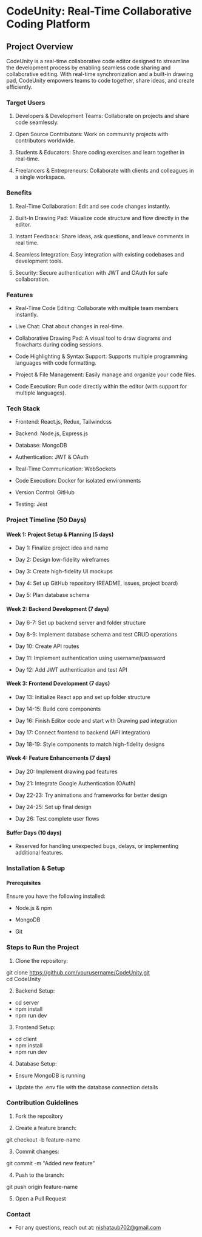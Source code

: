 # CodeUnity: Real-Time Collaborative Coding Platform
## Project Overview

CodeUnity is a real-time collaborative code editor designed to streamline the development process by enabling seamless code sharing and collaborative editing. With real-time synchronization and a built-in drawing pad, CodeUnity empowers teams to code together, share ideas, and create efficiently.

### Target Users
1. Developers & Development Teams: Collaborate on projects and share code seamlessly.

2. Open Source Contributors: Work on community projects with contributors worldwide.

3. Students & Educators: Share coding exercises and learn together in real-time.

4. Freelancers & Entrepreneurs: Collaborate with clients and colleagues in a single workspace.

### Benefits
1. Real-Time Collaboration: Edit and see code changes instantly.

2. Built-In Drawing Pad: Visualize code structure and flow directly in the editor.

3. Instant Feedback: Share ideas, ask questions, and leave comments in real time.

4. Seamless Integration: Easy integration with existing codebases and development tools.

5. Security: Secure authentication with JWT and OAuth for safe collaboration.

### Features
- Real-Time Code Editing: Collaborate with multiple team members instantly.

- Live Chat: Chat about changes in real-time.

- Collaborative Drawing Pad: A visual tool to draw diagrams and flowcharts during coding sessions.

- Code Highlighting & Syntax Support: Supports multiple programming languages with code formatting.

- Project & File Management: Easily manage and organize your code files.

- Code Execution: Run code directly within the editor (with support for multiple languages).

### Tech Stack
- Frontend: React.js, Redux, Tailwindcss

- Backend: Node.js, Express.js

- Database: MongoDB

- Authentication: JWT & OAuth

- Real-Time Communication: WebSockets

- Code Execution: Docker for isolated environments

- Version Control: GitHub

- Testing: Jest

### Project Timeline (50 Days)
#### Week 1: Project Setup & Planning (5 days)
- Day 1: Finalize project idea and name

- Day 2: Design low-fidelity wireframes

- Day 3: Create high-fidelity UI mockups

- Day 4: Set up GitHub repository (README, issues, project board)

- Day 5: Plan database schema

#### Week 2: Backend Development (7 days)
- Day 6-7: Set up backend server and folder structure

- Day 8-9: Implement database schema and test CRUD operations

- Day 10: Create API routes

- Day 11: Implement authentication using username/password

- Day 12: Add JWT authentication and test API

#### Week 3: Frontend Development (7 days)
- Day 13: Initialize React app and set up folder structure

- Day 14-15: Build core components

- Day 16: Finish Editor code and start with Drawing pad integration

- Day 17: Connect frontend to backend (API integration)

- Day 18-19: Style components to match high-fidelity designs

#### Week 4: Feature Enhancements (7 days)
- Day 20: Implement drawing pad features

- Day 21: Integrate Google Authentication (OAuth)

- Day 22-23: Try animations and frameworks for better design

- Day 24-25: Set up final design

- Day 26: Test complete user flows 

#### Buffer Days (10 days)
- Reserved for handling unexpected bugs, delays, or implementing additional features.



### Installation & Setup
#### Prerequisites
Ensure you have the following installed:

- Node.js & npm

- MongoDB

- Git

### Steps to Run the Project
1. Clone the repository:

git clone https://github.com/yourusername/CodeUnity.git  
cd CodeUnity  

2. Backend Setup:

- cd server  
- npm install  
- npm run dev  

3. Frontend Setup:

- cd client  
- npm install  
- npm run dev  

4. Database Setup:

- Ensure MongoDB is running

- Update the .env file with the database connection details

### Contribution Guidelines
1. Fork the repository

2. Create a feature branch:

git checkout -b feature-name

3. Commit changes:

git commit -m "Added new feature"  

4. Push to the branch:

git push origin feature-name  

5. Open a Pull Request

### Contact
- For any questions, reach out at: nishataub702@gmail.com

